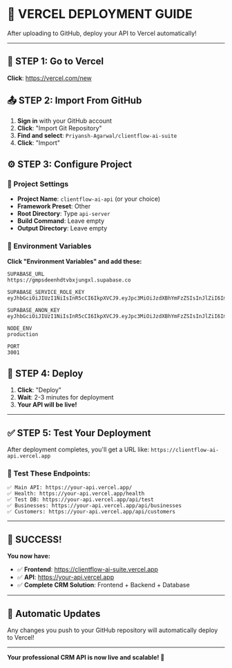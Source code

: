 # 🚀 **VERCEL DEPLOYMENT GUIDE**

After uploading to GitHub, deploy your API to Vercel automatically!

---

## 📱 **STEP 1: Go to Vercel**

**Click**: https://vercel.com/new

## 📤 **STEP 2: Import From GitHub**

1. **Sign in** with your GitHub account
2. **Click**: "Import Git Repository"
3. **Find and select**: `Priyansh-Agarwal/clientflow-ai-suite`
4. **Click**: "Import" 

## ⚙️ **STEP 3: Configure Project**

### **🔧 Project Settings**
- **Project Name**: `clientflow-ai-api` (or your choice)
- **Framework Preset**: Other
- **Root Directory**: Type `api-server`
- **Build Command**: Leave empty
- **Output Directory**: Leave empty

### **🔑 Environment Variables**
**Click "Environment Variables" and add these:**

```
SUPABASE_URL
https://gmpsdeenhdtvbxjungxl.supabase.co

SUPABASE_SERVICE_ROLE_KEY
eyJhbGciOiJIUzI1NiIsInR5cCI6IkpXVCJ9.eyJpc3MiOiJzdXBhYmFzZSIsInJlZiI6ImdtcHNkZWVuaGR0dmJ4anVuZ3hsIiwicm9sZSI6InNlcnZpY2Vfcm9sZSIsImlhdCI6MTc1OTUzMDY2OCwiZXhwIjoyMDc1MTA2NjY4fQ.kIXgTLe10v3gRLtEYfeEJz8dHXZMuWARnUty6wNItHI

SUPABASE_ANON_KEY
eyJhbGciOiJIUzI1NiIsInR5cCI6IkpXVCJ9.eyJpc3MiOiJzdXBhYmFzZSIsInJlZiI6ImdtcHNkZWVuaGR0dmJ4anVuZ3hsIiwicm9sZSI6ImFub24iLCJpYXQiOjE3NTk1MzA2NjgsImV4cCI6MjA3NTEwNjY2OH0.C5sWEGKxDuSaD3xsui4YUKgGPhWrsDQ_C26yJMtkJc

NODE_ENV
production

PORT
3001
```

## 🚀 **STEP 4: Deploy**

1. **Click**: "Deploy"
2. **Wait**: 2-3 minutes for deployment
3. **Your API will be live!**

---

## ✅ **STEP 5: Test Your Deployment**

After deployment completes, you'll get a URL like:
`https://clientflow-ai-api.vercel.app`

### **🧪 Test These Endpoints:**

```
✅ Main API: https://your-api.vercel.app/
✅ Health: https://your-api.vercel.app/health
✅ Test DB: https://your-api.vercel.app/api/test
✅ Businesses: https://your-api.vercel.app/api/businesses
✅ Customers: https://your-api.vercel.app/api/customers
```

---

## 🎉 **SUCCESS!**

**You now have:**
- ✅ **Frontend**: https://clientflow-ai-suite.vercel.app
- ✅ **API**: https://your-api.vercel.app
- ✅ **Complete CRM Solution**: Frontend + Backend + Database

---

## 🔄 **Automatic Updates**

Any changes you push to your GitHub repository will automatically deploy to Vercel!

---

**Your professional CRM API is now live and scalable! 🚀**